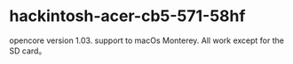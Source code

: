 # hackintosh-acer-cb5-571-58hf
opencore version 1.03.
support to macOs Monterey.
All work except for the SD card。
